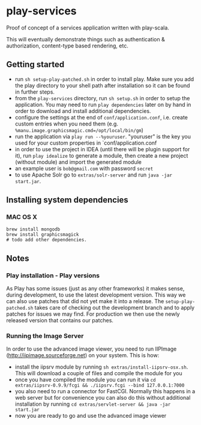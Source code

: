 # play-services

Proof of concept of a services application written with play-scala.

This will eventually demonstrate things such as authentication & authorization, content-type based rendering, etc.

## Getting started

- run `sh setup-play-patched.sh` in order to install play. Make sure you add the play directory to your shell path after installation so it can be found in further steps.
- from the `play-services` directory, run `sh setup.sh` in order to setup the application. You may need to run `play dependencies` later on by hand in order to download and install additional dependencies.
- configure the settings at the end of `conf/application.conf`, i.e. create custom entries when you need them (e.g. `%manu.image.graphicsmagic.cmd=/opt/local/bin/gm`)
- run the application via `play run --%youruser`. "youruser" is the key you used for your custom properties in `conf/application.conf
- in order to use the project in IDEA (until there will be plugin support for it), run `play idealize` to generate a module, then create a new project (without module) and import the generated module
- an example user is `bob@gmail.com` with password `secret`
- to use Apache Solr go to `extras/solr-server` and run `java -jar start.jar`.


## Installing system dependencies

### MAC OS X

    brew install mongodb
    brew install graphicsmagick
    # todo add other dependencies.

## Notes

### Play installation - Play versions

As Play has some issues (just as any other frameworks) it makes sense, during development, to use the latest development version.
This way we can also use patches that did not yet make it into a release. The `setup-play-patched.sh` takes care of checking out the development branch and to apply patches for issues we may find.
For production we then use the newly released version that contains our patches.

### Running the Image Server

In order to use the advanced image viewer, you need to run IIPImage (http://iipimage.sourceforge.net) on your system.
This is how:
- install the iipsrv module by running `sh extras/install-iipsrv-osx.sh`. This will download a couple of files and compile the module for you
- once you have compiled the module you can run it via `cd extras/iipsrv-0.9.9/fcgi && ./iipsrv.fcgi --bind 127.0.0.1:7000`
- you also need to run a connector for FastCGI. Normally this happens in a web server but for convenience you can also do this without additional
installation by running `cd extras/servlet-server && java -jar start.jar`
- now you are ready to go and use the advanced image viewer

